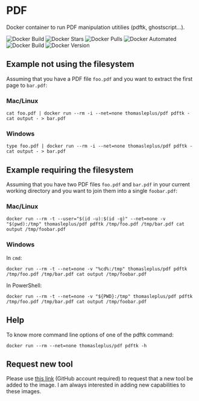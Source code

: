 # PDF

Docker container to run PDF manipulation utitilies (pdftk, ghostscript...).

![Docker Build](https://github.com/thomasleplus/docker-pdf/workflows/Docker/badge.svg)
![Docker Stars](https://img.shields.io/docker/stars/thomasleplus/pdf)
![Docker Pulls](https://img.shields.io/docker/pulls/thomasleplus/pdf)
![Docker Automated](https://img.shields.io/docker/cloud/automated/thomasleplus/pdf)
![Docker Build](https://img.shields.io/docker/cloud/build/thomasleplus/pdf)
![Docker Version](https://img.shields.io/docker/v/thomasleplus/pdf?sort=semver)

## Example not using the filesystem

Assuming that you have a PDF file `foo.pdf` and you want to extract the first page to `bar.pdf`:

### Mac/Linux

```
cat foo.pdf | docker run --rm -i --net=none thomasleplus/pdf pdftk - cat output - > bar.pdf 
```

### Windows

```
type foo.pdf | docker run --rm -i --net=none thomasleplus/pdf pdftk - cat output - > bar.pdf 
```

## Example requiring the filesystem

Assuming that you have two PDF files `foo.pdf` and `bar.pdf` in your current working directory and you want to join them into a single `foobar.pdf`:

### Mac/Linux

```
docker run --rm -t --user="$(id -u):$(id -g)" --net=none -v "$(pwd):/tmp" thomasleplus/pdf pdftk /tmp/foo.pdf /tmp/bar.pdf cat output /tmp/foobar.pdf
```

### Windows

In `cmd`:

```
docker run --rm -t --net=none -v "%cd%:/tmp" thomasleplus/pdf pdftk /tmp/foo.pdf /tmp/bar.pdf cat output /tmp/foobar.pdf
```

In PowerShell:

```
docker run --rm -t --net=none -v "${PWD}:/tmp" thomasleplus/pdf pdftk /tmp/foo.pdf /tmp/bar.pdf cat output /tmp/foobar.pdf
```

## Help

To know more command line options of one of the pdftk command:

```
docker run --rm --net=none thomasleplus/pdf pdftk -h
```

## Request new tool

Please use [this link](https://github.com/thomasleplus/docker-pdf/issues/new?assignees=thomasleplus&labels=enhancement&template=feature_request.md&title=%5BFEAT%5D) (GitHub account required) to request that a new tool be added to the image. I am always interested in adding new capabilities to these images.
